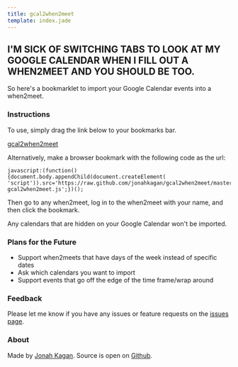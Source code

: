 ```yaml
---
title: gcal2when2meet
template: index.jade
---
```


## I'M SICK OF SWITCHING TABS TO LOOK AT MY GOOGLE CALENDAR WHEN I FILL OUT A WHEN2MEET AND YOU SHOULD BE TOO.

So here's a bookmarklet to import your Google Calendar events into a when2meet.

### Instructions

To use, simply drag the link below to your bookmarks bar.

<a class="btn btn-large btn-primary" name="gcal2when2meet"
href="javascript:(function(){document.body.appendChild(document.createElement('script')).src='https://raw.github.com/jonahkagan/gcal2when2meet/master/gcal2when2meet.js';})();">
gcal2when2meet
</a>

Alternatively, make a browser bookmark with the following code as the url:

```
javascript:(function(){document.body.appendChild(document.createElement(
'script')).src='https://raw.github.com/jonahkagan/gcal2when2meet/master/
gcal2when2meet.js';})();
```

Then go to any when2meet, log in to the when2meet with your name, and then
click the bookmark.

Any calendars that are hidden on your Google Calendar won't be imported.

### Plans for the Future

- Support when2meets that have days of the week instead of specific dates
- Ask which calendars you want to import
- Support events that go off the edge of the time frame/wrap around

### Feedback

Please let me know if you have any issues or feature requests on the [issues page](https://github.com/jonahkagan/gcal2when2meet/issues).

### About

Made by [Jonah Kagan](http://jonahkagan.me). Source is open on
[Github](https://github.com/jonahkagan/gcal2when2meet).
